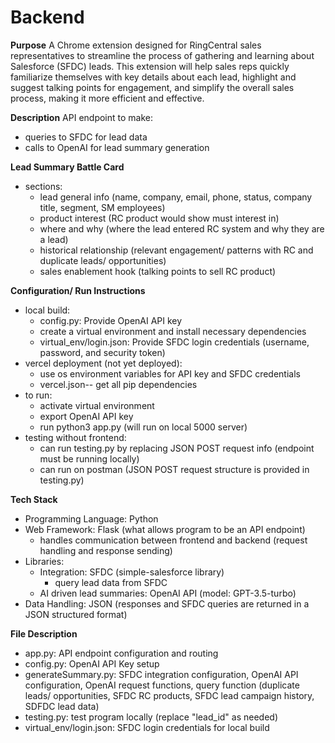 # Backend


**Purpose**
A Chrome extension designed for RingCentral sales representatives to streamline the process of gathering and learning about Salesforce (SFDC) leads. This extension will help sales reps quickly familiarize themselves with key details about each lead, highlight and suggest talking points for engagement, and simplify the overall sales process, making it more efficient and effective.

**Description**
API endpoint to make:
- queries to SFDC for lead data
- calls to OpenAI for lead summary generation

**Lead Summary Battle Card**
- sections:
   - lead general info (name, company, email, phone, status, company title, segment, SM employees)
   - product interest (RC product would show must interest in)
   - where and why (where the lead entered RC system and why they are a lead)
   - historical relationship (relevant engagement/ patterns with RC and duplicate leads/ opportunities)
   - sales enablement hook (talking points to sell RC product)
 
**Configuration/ Run Instructions**
- local build:
   - config.py: Provide OpenAI API key
   - create a virtual environment and install necessary dependencies
   - virtual_env/login.json: Provide SFDC login credentials (username, password, and security token)
- vercel deployment (not yet deployed):
   - use os environment variables for API key and SFDC credentials
   - vercel.json-- get all pip dependencies
- to run:
  - activate virtual environment
  - export OpenAI API key
  - run python3 app.py (will run on local 5000 server)
- testing without frontend:
  - can run testing.py by replacing JSON POST request info (endpoint must be running locally)
  - can run on postman (JSON POST request structure is provided in testing.py) 

**Tech Stack**
- Programming Language: Python
- Web Framework: Flask (what allows program to be an API endpoint)
   - handles communication between frontend and backend (request handling and response sending)
- Libraries: 
   - Integration: SFDC (simple-salesforce library)
      - query lead data from SFDC
   - AI driven lead summaries: OpenAI API (model: GPT-3.5-turbo)
- Data Handling: JSON (responses and SFDC queries are returned in a JSON structured format)

**File Description**
- app.py: API endpoint configuration and routing
- config.py: OpenAI API Key setup
- generateSummary.py: SFDC integration configuration, OpenAI API configuration, OpenAI request functions, query function (duplicate leads/ opportunities, SFDC RC products, SFDC lead campaign history, SDFDC lead data)
- testing.py: test program locally (replace "lead_id" as needed)
- virtual_env/login.json: SFDC login credentials for local build
